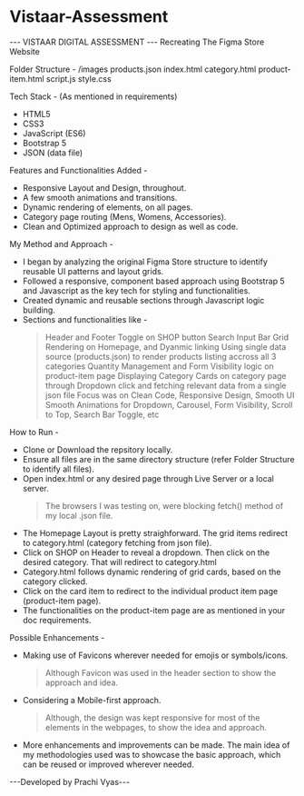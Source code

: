 # Vistaar-Assessment

--- VISTAAR DIGITAL ASSESSMENT ---
Recreating The Figma Store Website

Folder Structure -
/images
products.json
index.html
category.html
product-item.html
script.js
style.css

Tech Stack - (As mentioned in requirements)
- HTML5
- CSS3
- JavaScript (ES6)
- Bootstrap 5
- JSON (data file)

Features and Functionalities Added - 
- Responsive Layout and Design, throughout.
- A few smooth animations and transitions.
- Dynamic rendering of elements, on all pages.
- Category page routing (Mens, Womens, Accessories).
- Clean and Optimized approach to design as well as code.

My Method and Approach -
- I began by analyzing the original Figma Store structure to identify reusable UI patterns and layout grids.
- Followed a responsive, component based approach using Bootstrap 5 and Javascript as the key tech for styling and functionalities.
- Created dynamic and reusable sections through Javascript logic building.
- Sections and functionalities like -
    > Header and Footer 
    > Toggle on SHOP button
    > Search Input Bar 
    > Grid Rendering on Homepage, and Dyanmic linking
    > Using single data source (products.json) to render products listing accross all 3 categories
    > Quantity Management and Form Visibility logic on product-item page
    > Displaying Category Cards on category page through Dropdown click and fetching relevant data from a single json file
    > Focus was on Clean Code, Responsive Design, Smooth UI
    > Smooth Animations for Dropdown, Carousel, Form Visibility, Scroll to Top, Search Bar Toggle, etc

How to Run -
- Clone or Download the repsitory locally.
- Ensure all files are in the same directory structure (refer Folder Structure to identify all files).
- Open index.html or any desired page through Live Server or a local server.
    > The browsers I was testing on, were blocking fetch() method of my local .json file.
- The Homepage Layout is pretty straighforward. The grid items redirect to category.html (category fetching from json file).
- Click on SHOP on Header to reveal a dropdown. Then click on the desired category. That will redirect to category.html
- Category.html follows dynamic rendering of grid cards, based on the category clicked.
- Click on the card item to redirect to the individual product item page (product-item page).
- The functionalities on the product-item page are as mentioned in your doc requirements. 

Possible Enhancements - 
- Making use of Favicons wherever needed for emojis or symbols/icons.
    > Although Favicon was used in the header section to show the approach and idea.

- Considering a Mobile-first approach.
    > Although, the design was kept responsive for most of the elements in the webpages, to show the idea and approach.
    
- More enhancements and improvements can be made. 
  The main idea of my methodologies used was to showcase the basic approach, which can be reused or improved wherever needed. 


---Developed by Prachi Vyas---
